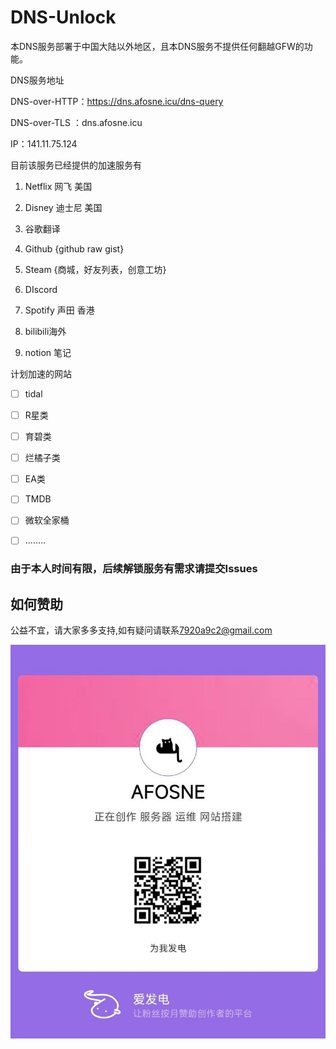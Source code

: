 # DNS-Unlock

本DNS服务部署于中国大陆以外地区，且本DNS服务不提供任何翻越GFW的功能。



DNS服务地址

DNS-over-HTTP：https://dns.afosne.icu/dns-query 

DNS-over-TLS ：dns.afosne.icu

IP：141.11.75.124



目前该服务已经提供的加速服务有

1. Netflix 网飞 美国

2. Disney 迪士尼 美国

3. 谷歌翻译

4. Github {github raw gist}

5. Steam {商城，好友列表，创意工坊} 

6. DIscord

7. Spotify 声田 香港

8. bilibili海外 

9. notion 笔记

   



计划加速的网站

- [ ] tidal
- [ ] R星类
- [ ] 育碧类
- [ ] 烂橘子类
- [ ] EA类
- [ ] TMDB
- [ ] 微软全家桶
- [ ] ........



### 由于本人时间有限，后续解锁服务有需求请提交Issues


## 如何赞助

公益不宜，请大家多多支持,如有疑问请联系[7920a9c2@gmail.com](mailto:7920a9c2@gmail.com) 

![爱发电](/img/afd.jpg)
